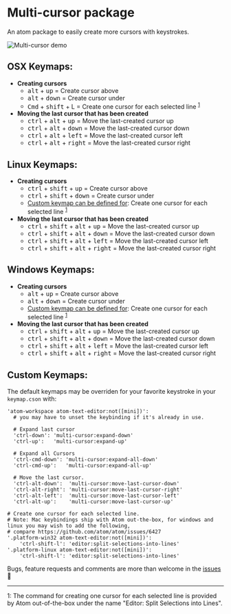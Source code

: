 # Multi-cursor package

An atom package to easily create more cursors with keystrokes.

![Multi-cursor demo](https://s3.amazonaws.com/f.cl.ly/items/2X393M1u1G0K0Z061O00/multi-cursor.gif)

## OSX Keymaps:
* **Creating cursors**
  * <kbd>alt</kbd> + <kbd>up</kbd> = Create cursor above
  * <kbd>alt</kbd> + <kbd>down</kbd> = Create cursor under
  * <kbd>Cmd</kbd> + <kbd>shift</kbd> + L = Create one cursor for each selected line <sup>[1](#footnote1)</sup>
* **Moving the last cursor that has been created**
  * <kbd>ctrl</kbd> + <kbd>alt</kbd> + <kbd>up</kbd> = Move the last-created cursor up
  * <kbd>ctrl</kbd> + <kbd>alt</kbd> + <kbd>down</kbd> = Move the last-created cursor down
  * <kbd>ctrl</kbd> + <kbd>alt</kbd> + <kbd>left</kbd> = Move the last-created cursor left
  * <kbd>ctrl</kbd> + <kbd>alt</kbd> + <kbd>right</kbd> = Move the last-created cursor right

## Linux Keymaps:

* **Creating cursors**
  * <kbd>ctrl</kbd> + <kbd>shift</kbd> + <kbd>up</kbd> = Create cursor above
  * <kbd>ctrl</kbd> + <kbd>shift</kbd> + <kbd>down</kbd> = Create cursor under
  * [Custom keymap can be defined for](https://github.com/atom/atom/issues/6427): Create one cursor for each selected line <sup>[1](#footnote1)</sup>
* **Moving the last cursor that has been created**
  * <kbd>ctrl</kbd> + <kbd>shift</kbd> + <kbd>alt</kbd> + <kbd>up</kbd> = Move the last-created cursor up
  * <kbd>ctrl</kbd> + <kbd>shift</kbd> + <kbd>alt</kbd> + <kbd>down</kbd> = Move the last-created cursor down
  * <kbd>ctrl</kbd> + <kbd>shift</kbd> + <kbd>alt</kbd> + <kbd>left</kbd> = Move the last-created cursor left
  * <kbd>ctrl</kbd> + <kbd>shift</kbd> + <kbd>alt</kbd> + <kbd>right</kbd> = Move the last-created cursor right


## Windows Keymaps:

* **Creating cursors**
  * <kbd>alt</kbd> + <kbd>up</kbd> = Create cursor above
  * <kbd>alt</kbd> + <kbd>down</kbd> = Create cursor under
  * [Custom keymap can be defined for](https://github.com/atom/atom/issues/6427): Create one cursor for each selected line <sup>[1](#footnote1)</sup>
* **Moving the last cursor that has been created**
  * <kbd>ctrl</kbd> + <kbd>shift</kbd> + <kbd>alt</kbd> + <kbd>up</kbd> = Move the last-created cursor up
  * <kbd>ctrl</kbd> + <kbd>shift</kbd> + <kbd>alt</kbd> + <kbd>down</kbd> = Move the last-created cursor down
  * <kbd>ctrl</kbd> + <kbd>shift</kbd> + <kbd>alt</kbd> + <kbd>left</kbd> = Move the last-created cursor left
  * <kbd>ctrl</kbd> + <kbd>shift</kbd> + <kbd>alt</kbd> + <kbd>right</kbd> = Move the last-created cursor right


## Custom Keymaps:

The default keymaps may be overriden for your favorite keystroke in your `keymap.cson` with:

```
'atom-workspace atom-text-editor:not([mini])':
  # you may have to unset the keybinding if it's already in use.

  # Expand last cursor
  'ctrl-down': 'multi-cursor:expand-down'
  'ctrl-up':   'multi-cursor:expand-up'

  # Expand all Cursors
  'ctrl-cmd-down': 'multi-cursor:expand-all-down'
  'ctrl-cmd-up':   'multi-cursor:expand-all-up'

  # Move the last cursor.
  'ctrl-alt-down':  'multi-cursor:move-last-cursor-down'
  'ctrl-alt-right': 'multi-cursor:move-last-cursor-right'
  'ctrl-alt-left':  'multi-cursor:move-last-cursor-left'
  'ctrl-alt-up':    'multi-cursor:move-last-cursor-up'

# Create one cursor for each selected line.
# Note: Mac keybindings ship with Atom out-the-box, for windows and linux you may wish to add the following,
# compare https://github.com/atom/atom/issues/6427
'.platform-win32 atom-text-editor:not([mini])':
    'ctrl-shift-l': 'editor:split-selections-into-lines'
'.platform-linux atom-text-editor:not([mini])':
    'ctrl-shift-l': 'editor:split-selections-into-lines'
```

Bugs, feature requests and comments are more than welcome in the [issues](https://github.com/joseramonc/multi-cursor/issues) :tada:


---

<a name="footnote1">1</a>: The command for creating one cursor for each selected line is provided by Atom out-of-the-box under the name "Editor: Split Selections into Lines".
